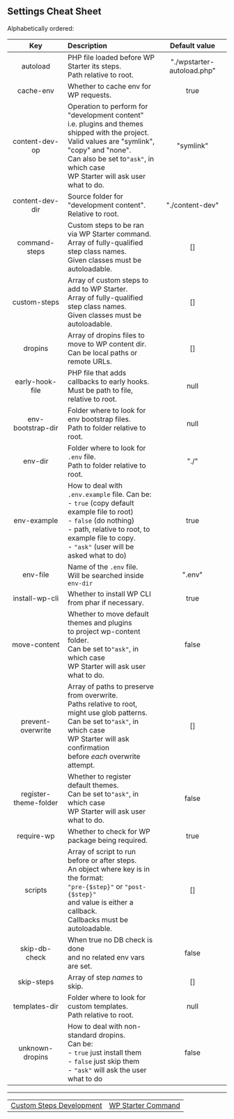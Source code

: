 ## Settings Cheat Sheet

Alphabetically ordered:

|          Key          | Description                                                  |       Default value        |
| :-------------------: | :----------------------------------------------------------- | :------------------------: |
|       autoload        | PHP file loaded before WP Starter its steps.<br />Path relative to root. | "./wpstarter-autoload.php" |
|       cache-env       | Whether to cache env for WP requests.                        |            true            |
|    content-dev-op     | Operation to perform for "development content"<br />i.e. plugins and themes shipped with the project.<br />Valid values are "symlink", "copy" and "none".<br />Can also be set to`"ask"`, in which case<br />WP Starter will ask user what to do. |         "symlink"          |
|    content-dev-dir    | Source folder for "development content".<br />Relative to root. |      "./content-dev"       |
|     command-steps     | Custom steps to be ran via WP Starter command.<br />Array of fully-qualified step class names.<br />Given classes must be autoloadable. |             []             |
|     custom-steps      | Array of custom steps to add to WP Starter.<br />Array of fully-qualified step class names.<br />Given classes must be autoloadable. |             []             |
|        dropins        | Array of dropins files to move to WP content dir.<br />Can be local paths or remote URLs. |             []             |
|    early-hook-file    | PHP file that adds callbacks to early hooks.<br />Must be path to file, relative to root.<br /> |            null            |
|   env-bootstrap-dir   | Folder where to look for env bootstrap files.<br />Path to folder relative to root. |            null            |
|        env-dir        | Folder where to look for `.env` file.<br />Path to folder relative to root. |            "./"            |
|      env-example      | How to deal with `.env.example` file. Can be:<br />- `true` (copy default example file to root)<br />- `false` (do nothing)<br />- path, relative to root, to example file to copy.<br />- `"ask"` (user will be asked what to do) |            true            |
|       env-file        | Name of the `.env` file.<br />Will be searched inside `env-dir` |           ".env"           |
|    install-wp-cli     | Whether to install WP CLI from phar if necessary.            |            true            |
|     move-content      | Whether to move default themes and plugins<br />to project wp-content folder.<br />Can be set to`"ask"`, in which case<br />WP Starter will ask user what to do. |           false            |
|   prevent-overwrite   | Array of paths to preserve from overwrite.<br />Paths relative to root, might use glob patterns.<br />Can be set to`"ask"`, in which case<br />WP Starter will ask confirmation<br />before *each* overwrite attempt. |             []             |
| register-theme-folder | Whether to register default themes.<br />Can be set to`"ask"`, in which case<br />WP Starter will ask user what to do. |           false            |
|      require-wp       | Whether to check for WP package being required.              |            true            |
|        scripts        | Array of script to run before or after steps.<br />An object where key is in the format:<br /> `"pre-{$step}"` or `"post-{$step}"`<br />and value is either a callback.<br />Callbacks must be autoloadable. |             []             |
|     skip-db-check     | When true no DB check is done<br />and no related env vars are set. |           false            |
|      skip-steps       | Array of step *names* to skip.                               |             []             |
|     templates-dir     | Folder where to look for custom templates.<br />Path relative to root. |            null            |
|    unknown-dropins    | How to deal with non-standard dropins.<br />Can be:<br />- `true` just install them<br />- `false` just skip them<br />- `"ask"` will ask the user what to do |           false            |



---

|                                                            |                                             |
| ---------------------------------------------------------- | ------------------------------------------: |
| [Custom Steps Development](08-Custom-Steps-Development.md) | [WP Starter Command](10-WP-Starter-Command) |
